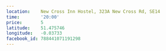 ```yaml
---
location:    New Cross Inn Hostel, 323A New Cross Rd, SE14
time:        '20:00'
price:       5
latitude:    51.475746
longitude:   -0.03733
facebook_id: 788441071191298
---
```

